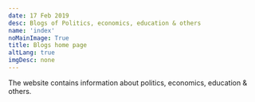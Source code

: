 ```yaml
---
date: 17 Feb 2019
desc: Blogs of Politics, economics, education & others
name: 'index'
noMainImage: True
title: Blogs home page
altLang: true
imgDesc: none
---
```

The website contains information about politics, economics, education & others.
<div>
    <adsbygoogle />
</div>
<Adsense
          data-ad-client="ca-pub-3042269102042405"
          data-ad-slot="1234567890"
/>
<style>

</style>